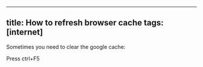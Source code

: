 
---
title: How to refresh browser cache
tags: [internet]
---
Sometimes you need to clear the google cache: 

Press ctrl+F5
